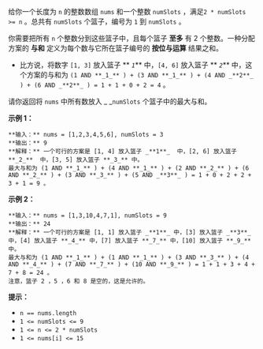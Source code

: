 给你一个长度为 `n` 的整数数组 `nums` 和一个整数 `numSlots` ，满足`2 * numSlots >= n` 。总共有
`numSlots` 个篮子，编号为 `1` 到 `numSlots` 。

你需要把所有 `n` 个整数分到这些篮子中，且每个篮子 **至多**  有 2 个整数。一种分配方案的 **与和**  定义为每个数与它所在篮子编号的
**按位与运算**  结果之和。

  * 比方说，将数字 `[1, 3]` 放入篮子  ** _`1`_**  中，`[4, 6]` 放入篮子  ** _`2`_**  中，这个方案的与和为 `(1 AND **_1_** ) + (3 AND **_1_** ) + (4 AND _**2**_ ) + (6 AND _**2**_ ) = 1 + 1 + 0 + 2 = 4` 。

请你返回将 `nums` 中所有数放入 _ _`numSlots` 个篮子中的最大与和。



**示例 1：**

    
    
    **输入：** nums = [1,2,3,4,5,6], numSlots = 3
    **输出：** 9
    **解释：** 一个可行的方案是 [1, 4] 放入篮子 _**1**_  中，[2, 6] 放入篮子 **_2_**  中，[3, 5] 放入篮子 **_3_** 中。
    最大与和为 (1 AND **_1_** ) + (4 AND **_1_** ) + (2 AND **_2_** ) + (6 AND **_2_** ) + (3 AND **_3_** ) + (5 AND _**3**_ ) = 1 + 0 + 2 + 2 + 3 + 1 = 9 。
    

**示例 2：**

    
    
    **输入：** nums = [1,3,10,4,7,1], numSlots = 9
    **输出：** 24
    **解释：** 一个可行的方案是 [1, 1] 放入篮子 _**1**_ 中，[3] 放入篮子 _**3**_ 中，[4] 放入篮子 **_4_** 中，[7] 放入篮子 **_7_** 中，[10] 放入篮子 **_9_**  中。
    最大与和为 (1 AND **_1_** ) + (1 AND **_1_** ) + (3 AND **_3_** ) + (4 AND **_4_** ) + (7 AND **_7_** ) + (10 AND **_9_** ) = 1 + 1 + 3 + 4 + 7 + 8 = 24 。
    注意，篮子 2 ，5 ，6 和 8 是空的，这是允许的。
    



**提示：**

  * `n == nums.length`
  * `1 <= numSlots <= 9`
  * `1 <= n <= 2 * numSlots`
  * `1 <= nums[i] <= 15`

